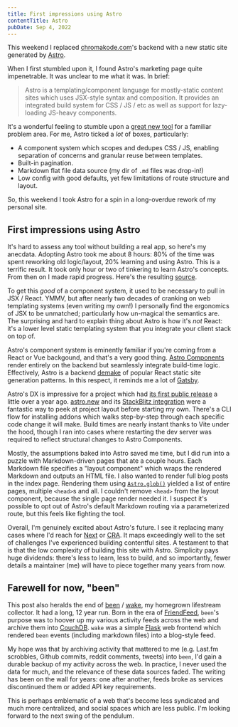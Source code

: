 ```yaml
---
title: First impressions using Astro
contentTitle: Astro
pubDate: Sep 4, 2022
---
```


This weekend I replaced [chromakode.com](https://chromakode.com)'s backend with a new static site generated by [Astro](https://astro.build).

When I first stumbled upon it, I found Astro's marketing page quite impenetrable. It was unclear to me what it was. In brief:

> Astro is a templating/component language for mostly-static content sites which uses JSX-style syntax and composition. It provides an integrated build system for CSS / JS / etc as well as support for lazy-loading JS-heavy components.

It's a wonderful feeling to stumble upon a [great new tool](https://astro.build/blog/astro-1/) for a familiar problem area. For me, Astro ticked a _lot_ of boxes, particularly:

- A component system which scopes and dedupes CSS / JS, enabling separation of concerns and granular reuse between templates.
- Built-in pagination.
- Markdown flat file data source (my dir of `.md` files was drop-in!)
- Low config with good defaults, yet few limitations of route structure and layout.

So, this weekend I took Astro for a spin in a long-overdue rework of my personal site.

## First impressions using Astro

It's hard to assess any tool without building a real app, so here's my anecdata. Adopting Astro took me about 8 hours: 80% of the time was spent reworking old logic/layout, 20% learning and using Astro. This is a terrific result. It took only hour or two of tinkering to learn Astro's concepts. From then on I made rapid progress. Here's the resulting [source](https://github.com/chromakode/blog/tree/41f456b41d9d43743f4488b483c980847b53b651).

To get this _good_ of a component system, it used to be necessary to pull in JSX / React. YMMV, but after nearly two decades of cranking on web templating systems (even writing my own!) I personally find the ergonomics of JSX to be unmatched; particularly how un-magical the semantics are. The surprising and hard to explain thing about Astro is how it's _not_ React: it's a lower level static templating system that you integrate your client stack on top of.

Astro's component system is eminently familiar if you're coming from a React or Vue backgound, and that's a very good thing. [Astro Components](https://docs.astro.build/en/core-concepts/astro-components) render entirely on the backend but seamlessly integrate build-time logic. Effectively, Astro is a backend [demake](https://tvtropes.org/pmwiki/pmwiki.php/Main/VideoGameDemake) of popular React static site generation patterns. In this respect, it reminds me a lot of [Gatsby](https://www.gatsbyjs.com).

Astro's DX is impressive for a project which had [its first public release](https://astro.build/blog/introducing-astro) a little over a year ago. [astro.new](https://astro.new) and its [StackBlitz integration](https://astro.new/blog?on=stackblitz) were a fantastic way to peek at project layout before starting my own. There's a CLI flow for installing addons which walks step-by-step through each specific code change it will make. Build times are nearly instant thanks to Vite under the hood, though I ran into cases where restarting the dev server was required to reflect structural changes to Astro Components.

Mostly, the assumptions baked into Astro saved me time, but I did run into a puzzle with Markdown-driven pages that ate a couple hours. Each Markdown file specifies a "layout component" which wraps the rendered Markdown and outputs an HTML file. I also wanted to render full blog posts in the index page. Rendering them using [`Astro.glob()`](https://docs.astro.build/en/reference/api-reference/#astroglob) yielded a list of entire pages, multiple `<head>`s and all. I couldn't remove `<head>` from the layout component, because the single page render needed it. I suspect it's possible to opt out of Astro's default Markdown routing via a parameterized route, but this feels like fighting the tool.

Overall, I'm genuinely excited about Astro's future. I see it replacing many cases where I'd reach for [Next](https://nextjs.org) or [CRA](https://create-react-app.dev). It maps exceedingly well to the set of challenges I've experienced building contentful sites. A testament to that is that the low complexity of building this site with Astro. Simplicity pays huge dividends: there's less to learn, less to build, and so importantly, fewer details a maintainer (me) will have to piece together many years from now.

## Farewell for now, "been"

This post also heralds the end of [been](https://github.com/chromakode/been) / [wake](https://github.com/chromakode/wake), my homegrown lifestream collector. It had a long, 12 year run. Born in the era of [FriendFeed](https://en.wikipedia.org/wiki/FriendFeed), `been`'s purpose was to hoover up my various activity feeds across the web and archive them into [CouchDB](https://couchdb.apache.org). `wake` was a simple [Flask](https://flask.palletsprojects.com) web frontend which rendered `been` events (including markdown files) into a blog-style feed.

My hope was that by archiving activity that mattered to me (e.g. Last.fm scrobbles, Github commits, reddit comments, tweets) into `been`, I'd gain a durable backup of my activity across the web. In practice, I never used the data for much, and the relevance of these data sources faded. The writing has been on the wall for years: one after another, feeds broke as services discontinued them or added API key requirements.

This is perhaps emblematic of a web that's become less syndicated and much more centralized, and social spaces which are less public. I'm looking forward to the next swing of the pendulum.

